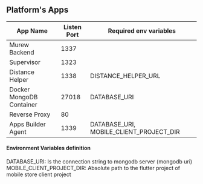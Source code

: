 ## Platform's Apps

| App Name                 | Listen Port | Required env variables                  |
|--------------------------|-------------|-----------------------------------------|
| Murew Backend            | 1337        |                                         |
| Supervisor               | 1323        |                                         |
| Distance Helper          | 1338        | DISTANCE_HELPER_URL                     |
| Docker MongoDB Container | 27018       | DATABASE_URI                            |
| Reverse Proxy            | 80          |                                         |
| Apps Builder Agent       | 1339        | DATABASE_URI, MOBILE_CLIENT_PROJECT_DIR |


#### Environment Variables definition

DATABASE_URI: Is the connection string to mongodb server (mongodb uri)
MOBILE_CLIENT_PROJECT_DIR: Absolute path to the flutter project of mobile store client project